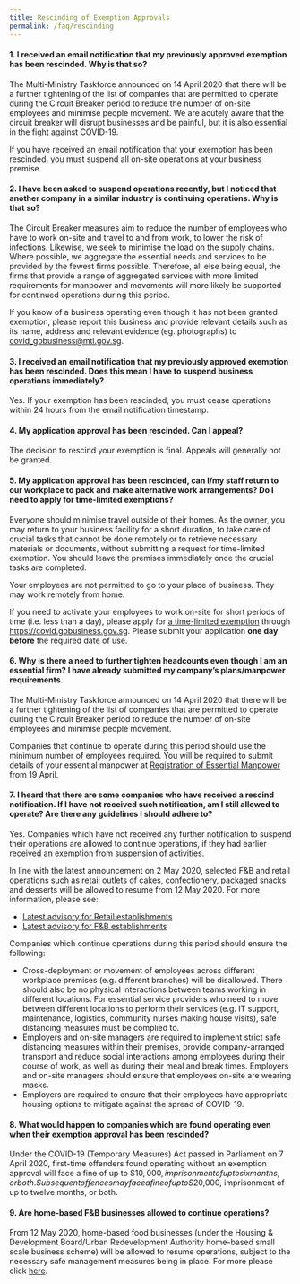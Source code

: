 ```yaml
---
title: Rescinding of Exemption Approvals
permalink: /faq/rescinding
---
```


#### **1. I received an email notification that my previously approved exemption has been rescinded. Why is that so?**
The Multi-Ministry Taskforce announced on 14 April 2020 that there will be a further tightening of the list of companies that are permitted to operate during the Circuit Breaker period to reduce the number of on-site employees and minimise people movement. We are acutely aware that the circuit breaker will disrupt businesses and be painful, but it is also essential in the fight against COVID-19.

If you have received an email notification that your exemption has been rescinded, you must suspend all on-site operations at your business premise.

#### **2. I have been asked to suspend operations recently, but I noticed that another company in a similar industry is continuing operations. Why is that so?**
The Circuit Breaker measures aim to reduce the number of employees who have to work on-site and travel to and from work, to lower the risk of infections. Likewise, we seek to minimise the load on the supply chains. Where possible, we aggregate the essential needs and services to be provided by the fewest firms possible. Therefore, all else being equal, the firms that provide a range of aggregated services with more limited requirements for manpower and movements will more likely be supported for continued operations during this period.

If you know of a business operating even though it has not been granted exemption, please report this business and provide relevant details such as its name, address and relevant evidence (eg. photographs) to <a href = "mailto: covid_gobusiness@mti.gov.sg">covid_gobusiness@mti.gov.sg</a>.

#### **3. I received an email notification that my previously approved exemption has been rescinded. Does this mean I have to suspend business operations immediately?**
Yes. If your exemption has been rescinded, you must cease operations within 24 hours from the email notification timestamp.

#### **4. My application approval has been rescinded. Can I appeal?**
The decision to rescind your exemption is final. Appeals will generally not be granted.

#### **5. My application approval has been rescinded, can I/my staff return to our workplace to pack and make alternative work arrangements? Do I need to apply for time-limited exemptions?**
Everyone should minimise travel outside of their homes. As the owner, you may return to your business facility for a short duration, to take care of crucial tasks that cannot be done remotely or to retrieve necessary materials or documents, without submitting a request for time-limited exemption. You should leave the premises immediately once the crucial tasks are completed.

Your employees are not permitted to go to your place of business.  They may work remotely from home.

If you need to activate your employees to work on-site for short periods of time (i.e. less than a day), please apply for <ins>a time-limited exemption</ins> through <a href="https://covid.gobusiness.gov.sg" target="_blank">https://covid.gobusiness.gov.sg</a>. Please submit your application **one day before** the required date of use.

#### **6. Why is there a need to further tighten headcounts even though I am an essential firm? I have already submitted my company’s plans/manpower requirements.**
The Multi-Ministry Taskforce announced on 14 April 2020 that there will be a further tightening of the list of companies that are permitted to operate during the Circuit Breaker period to reduce the number of on-site employees and minimise people movement.

Companies that continue to operate during this period should use the minimum number of employees required. You will be required to submit details of your essential manpower at <a href="https://go.gov.sg/essentialworkers" target="_blank">Registration of Essential Manpower</a> from 19 April. 

#### **7. I heard that there are some companies who have received a rescind notification. If I have not received such notification, am I still allowed to operate? Are there any guidelines I should adhere to?**
Yes. Companies which have not received any further notification to suspend their operations are allowed to continue operations, if they had earlier received an exemption from suspension of activities.

In line with the latest announcement on 2 May 2020, selected F&B and retail operations such as retail outlets of cakes, confectionery, packaged snacks and desserts will be allowed to resume from 12 May 2020. For more information, please see:
- <a href="https://www.enterprisesg.gov.sg/media-centre/media-releases/2020/may-2020/updated-safe-distancing-measures-for-retail-establishments" target="_blank">Latest advisory for Retail establishments</a>
- <a href="https://www.enterprisesg.gov.sg/media-centre/media-releases/2020/may-2020/updated-safe-distancing-measures-for-food-and-beverage-establishments" target="_blank">Latest advisory for F&B establishments</a>

Companies which continue operations during this period should ensure the following:
- Cross-deployment or movement of employees across different workplace premises (e.g. different branches) will be disallowed. There should also be no physical interactions between teams working in different locations. For essential service providers who need to move between different locations to perform their services (e.g. IT support, maintenance, logistics, community nurses making house visits), safe distancing measures must be complied to.
- Employers and on-site managers are required to implement strict safe distancing measures within their premises, provide company-arranged transport and reduce social interactions among employees during their course of work, as well as during their meal and break times. Employers and on-site managers should ensure that employees on-site are wearing masks.
- Employers are required to ensure that their employees have appropriate housing options to mitigate against the spread of COVID-19.

#### **8. What would happen to companies which are found operating even when their exemption approval has been rescinded?**
Under the COVID-19 (Temporary Measures) Act passed in Parliament on 7 April 2020, first-time offenders found operating without an exemption approval will face a fine of up to S$10,000, imprisonment of up to six months, or both. Subsequent offences may face a fine of up to S$20,000, imprisonment of up to twelve months, or both.

#### **9. Are home-based F&B businesses allowed to continue operations?**
From 12 May 2020, home-based food businesses (under the Housing & Development Board/Urban Redevelopment Authority home-based small scale business scheme) will be allowed to resume operations, subject to the necessary safe management measures being in place. For more please click <a href="https://www.mewr.gov.sg/news/home-based-food-businesses-allowed-to-resume-operations-from-12-may-2020" target="_blank">here</a>. 

